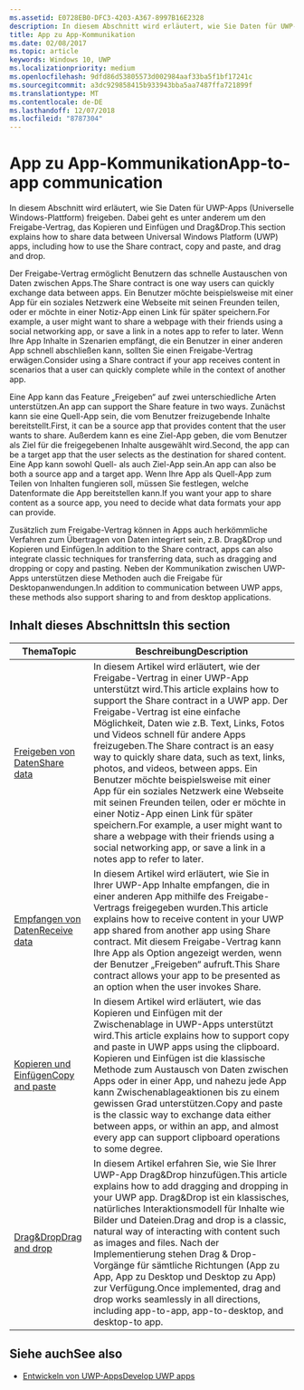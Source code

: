 ```yaml
---
ms.assetid: E0728EB0-DFC3-4203-A367-8997B16E2328
description: In diesem Abschnitt wird erläutert, wie Sie Daten für UWP-Apps (Universelle Windows-Plattform) freigeben. Dabei geht es unter anderem um den Freigabe-Vertrag, das Kopieren und Einfügen und Drag&Drop.
title: App zu App-Kommunikation
ms.date: 02/08/2017
ms.topic: article
keywords: Windows 10, UWP
ms.localizationpriority: medium
ms.openlocfilehash: 9dfd86d53805573d002984aaf33ba5f1bf17241c
ms.sourcegitcommit: a3dc929858415b933943bba5aa7487ffa721899f
ms.translationtype: MT
ms.contentlocale: de-DE
ms.lasthandoff: 12/07/2018
ms.locfileid: "8787304"
---
```

# <a name="app-to-app-communication"></a><span data-ttu-id="52348-104">App zu App-Kommunikation</span><span class="sxs-lookup"><span data-stu-id="52348-104">App-to-app communication</span></span>


<span data-ttu-id="52348-105">In diesem Abschnitt wird erläutert, wie Sie Daten für UWP-Apps (Universelle Windows-Plattform) freigeben. Dabei geht es unter anderem um den Freigabe-Vertrag, das Kopieren und Einfügen und Drag&Drop.</span><span class="sxs-lookup"><span data-stu-id="52348-105">This section explains how to share data between Universal Windows Platform (UWP) apps, including how to use the Share contract, copy and paste, and drag and drop.</span></span>

<span data-ttu-id="52348-106">Der Freigabe-Vertrag ermöglicht Benutzern das schnelle Austauschen von Daten zwischen Apps.</span><span class="sxs-lookup"><span data-stu-id="52348-106">The Share contract is one way users can quickly exchange data between apps.</span></span> <span data-ttu-id="52348-107">Ein Benutzer möchte beispielsweise mit einer App für ein soziales Netzwerk eine Webseite mit seinen Freunden teilen, oder er möchte in einer Notiz-App einen Link für später speichern.</span><span class="sxs-lookup"><span data-stu-id="52348-107">For example, a user might want to share a webpage with their friends using a social networking app, or save a link in a notes app to refer to later.</span></span> <span data-ttu-id="52348-108">Wenn Ihre App Inhalte in Szenarien empfängt, die ein Benutzer in einer anderen App schnell abschließen kann, sollten Sie einen Freigabe-Vertrag erwägen.</span><span class="sxs-lookup"><span data-stu-id="52348-108">Consider using a Share contract if your app receives content in scenarios that a user can quickly complete while in the context of another app.</span></span>

<span data-ttu-id="52348-109">Eine App kann das Feature „Freigeben“ auf zwei unterschiedliche Arten unterstützen.</span><span class="sxs-lookup"><span data-stu-id="52348-109">An app can support the Share feature in two ways.</span></span> <span data-ttu-id="52348-110">Zunächst kann sie eine Quell-App sein, die vom Benutzer freizugebende Inhalte bereitstellt.</span><span class="sxs-lookup"><span data-stu-id="52348-110">First, it can be a source app that provides content that the user wants to share.</span></span> <span data-ttu-id="52348-111">Außerdem kann es eine Ziel-App geben, die vom Benutzer als Ziel für die freigegebenen Inhalte ausgewählt wird.</span><span class="sxs-lookup"><span data-stu-id="52348-111">Second, the app can be a target app that the user selects as the destination for shared content.</span></span> <span data-ttu-id="52348-112">Eine App kann sowohl Quell- als auch Ziel-App sein.</span><span class="sxs-lookup"><span data-stu-id="52348-112">An app can also be both a source app and a target app.</span></span> <span data-ttu-id="52348-113">Wenn Ihre App als Quell-App zum Teilen von Inhalten fungieren soll, müssen Sie festlegen, welche Datenformate die App bereitstellen kann.</span><span class="sxs-lookup"><span data-stu-id="52348-113">If you want your app to share content as a source app, you need to decide what data formats your app can provide.</span></span>

<span data-ttu-id="52348-114">Zusätzlich zum Freigabe-Vertrag können in Apps auch herkömmliche Verfahren zum Übertragen von Daten integriert sein, z.B. Drag&Drop und Kopieren und Einfügen.</span><span class="sxs-lookup"><span data-stu-id="52348-114">In addition to the Share contract, apps can also integrate classic techniques for transferring data, such as dragging and dropping or copy and pasting.</span></span> <span data-ttu-id="52348-115">Neben der Kommunikation zwischen UWP-Apps unterstützen diese Methoden auch die Freigabe für Desktopanwendungen.</span><span class="sxs-lookup"><span data-stu-id="52348-115">In addition to communication between UWP apps, these methods also support sharing to and from desktop applications.</span></span>



## <a name="in-this-section"></a><span data-ttu-id="52348-116">Inhalt dieses Abschnitts</span><span class="sxs-lookup"><span data-stu-id="52348-116">In this section</span></span>

| <span data-ttu-id="52348-117">Thema</span><span class="sxs-lookup"><span data-stu-id="52348-117">Topic</span></span> | <span data-ttu-id="52348-118">Beschreibung</span><span class="sxs-lookup"><span data-stu-id="52348-118">Description</span></span> |
|-------|-------------|
| [<span data-ttu-id="52348-119">Freigeben von Daten</span><span class="sxs-lookup"><span data-stu-id="52348-119">Share data</span></span>](share-data.md) | <span data-ttu-id="52348-120">In diesem Artikel wird erläutert, wie der Freigabe-Vertrag in einer UWP-App unterstützt wird.</span><span class="sxs-lookup"><span data-stu-id="52348-120">This article explains how to support the Share contract in a UWP app.</span></span> <span data-ttu-id="52348-121">Der Freigabe-Vertrag ist eine einfache Möglichkeit, Daten wie z.B. Text, Links, Fotos und Videos schnell für andere Apps freizugeben.</span><span class="sxs-lookup"><span data-stu-id="52348-121">The Share contract is an easy way to quickly share data, such as text, links, photos, and videos, between apps.</span></span> <span data-ttu-id="52348-122">Ein Benutzer möchte beispielsweise mit einer App für ein soziales Netzwerk eine Webseite mit seinen Freunden teilen, oder er möchte in einer Notiz-App einen Link für später speichern.</span><span class="sxs-lookup"><span data-stu-id="52348-122">For example, a user might want to share a webpage with their friends using a social networking app, or save a link in a notes app to refer to later.</span></span> |
| [<span data-ttu-id="52348-123">Empfangen von Daten</span><span class="sxs-lookup"><span data-stu-id="52348-123">Receive data</span></span>](receive-data.md) | <span data-ttu-id="52348-124">In diesem Artikel wird erläutert, wie Sie in Ihrer UWP-App Inhalte empfangen, die in einer anderen App mithilfe des Freigabe-Vertrags freigegeben wurden.</span><span class="sxs-lookup"><span data-stu-id="52348-124">This article explains how to receive content in your UWP app shared from another app using Share contract.</span></span> <span data-ttu-id="52348-125">Mit diesem Freigabe-Vertrag kann Ihre App als Option angezeigt werden, wenn der Benutzer „Freigeben“ aufruft.</span><span class="sxs-lookup"><span data-stu-id="52348-125">This Share contract allows your app to be presented as an option when the user invokes Share.</span></span> |
| [<span data-ttu-id="52348-126">Kopieren und Einfügen</span><span class="sxs-lookup"><span data-stu-id="52348-126">Copy and paste</span></span>](copy-and-paste.md) | <span data-ttu-id="52348-127">In diesem Artikel wird erläutert, wie das Kopieren und Einfügen mit der Zwischenablage in UWP-Apps unterstützt wird.</span><span class="sxs-lookup"><span data-stu-id="52348-127">This article explains how to support copy and paste in UWP apps using the clipboard.</span></span> <span data-ttu-id="52348-128">Kopieren und Einfügen ist die klassische Methode zum Austausch von Daten zwischen Apps oder in einer App, und nahezu jede App kann Zwischenablageaktionen bis zu einem gewissen Grad unterstützen.</span><span class="sxs-lookup"><span data-stu-id="52348-128">Copy and paste is the classic way to exchange data either between apps, or within an app, and almost every app can support clipboard operations to some degree.</span></span> |
| [<span data-ttu-id="52348-129">Drag&Drop</span><span class="sxs-lookup"><span data-stu-id="52348-129">Drag and drop</span></span>](../design/input/drag-and-drop.md) | <span data-ttu-id="52348-130">In diesem Artikel erfahren Sie, wie Sie Ihrer UWP-App Drag&Drop hinzufügen.</span><span class="sxs-lookup"><span data-stu-id="52348-130">This article explains how to add dragging and dropping in your UWP app.</span></span> <span data-ttu-id="52348-131">Drag&Drop ist ein klassisches, natürliches Interaktionsmodell für Inhalte wie Bilder und Dateien.</span><span class="sxs-lookup"><span data-stu-id="52348-131">Drag and drop is a classic, natural way of interacting with content such as images and files.</span></span> <span data-ttu-id="52348-132">Nach der Implementierung stehen Drag & Drop-Vorgänge für sämtliche Richtungen (App zu App, App zu Desktop und Desktop zu App) zur Verfügung.</span><span class="sxs-lookup"><span data-stu-id="52348-132">Once implemented, drag and drop works seamlessly in all directions, including app-to-app, app-to-desktop, and desktop-to app.</span></span> |

## <a name="see-also"></a><span data-ttu-id="52348-133">Siehe auch</span><span class="sxs-lookup"><span data-stu-id="52348-133">See also</span></span>
- [<span data-ttu-id="52348-134">Entwickeln von UWP-Apps</span><span class="sxs-lookup"><span data-stu-id="52348-134">Develop UWP apps</span></span>](https://developer.microsoft.com/windows/develop)
